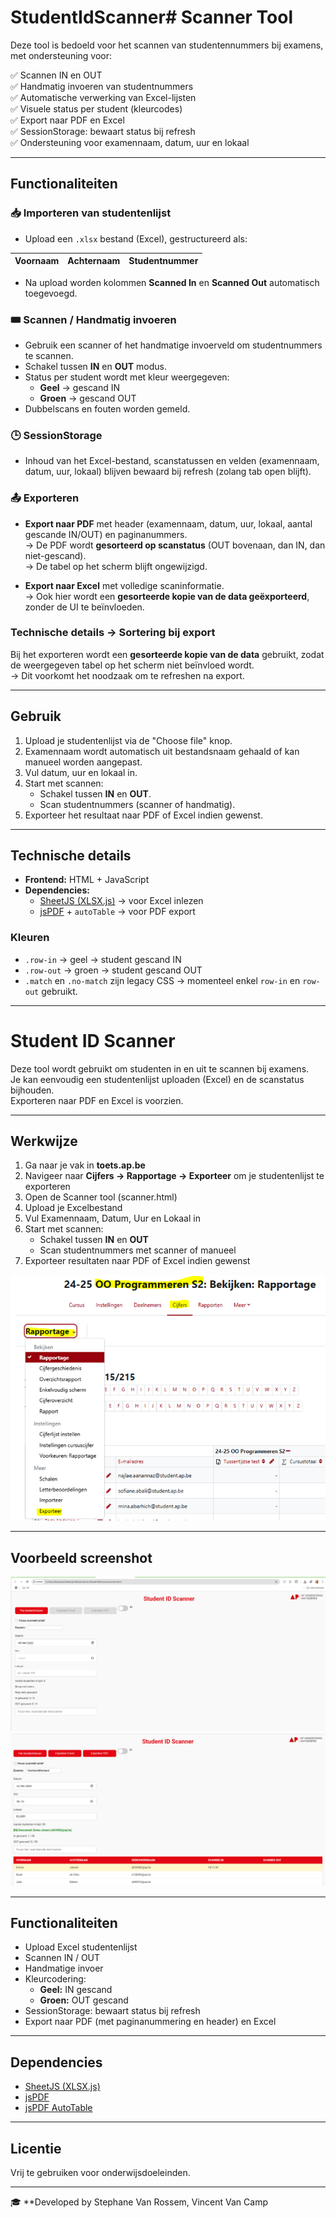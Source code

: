 # StudentIdScanner# Scanner Tool

Deze tool is bedoeld voor het scannen van studentennummers bij examens, met ondersteuning voor:

✅ Scannen IN en OUT  
✅ Handmatig invoeren van studentnummers  
✅ Automatische verwerking van Excel-lijsten  
✅ Visuele status per student (kleurcodes)  
✅ Export naar PDF en Excel  
✅ SessionStorage: bewaart status bij refresh  
✅ Ondersteuning voor examennaam, datum, uur en lokaal

---

## Functionaliteiten

### 📥 Importeren van studentenlijst

- Upload een `.xlsx` bestand (Excel), gestructureerd als:

| Voornaam | Achternaam | Studentnummer |
|----------|------------|---------------|

- Na upload worden kolommen **Scanned In** en **Scanned Out** automatisch toegevoegd.

### 🎟️ Scannen / Handmatig invoeren

- Gebruik een scanner of het handmatige invoerveld om studentnummers te scannen.
- Schakel tussen **IN** en **OUT** modus.
- Status per student wordt met kleur weergegeven:
  - **Geel** → gescand IN
  - **Groen** → gescand OUT
- Dubbelscans en fouten worden gemeld.

### 🕒 SessionStorage

- Inhoud van het Excel-bestand, scanstatussen en velden (examennaam, datum, uur, lokaal) blijven bewaard bij refresh (zolang tab open blijft).

### 📤 Exporteren

- **Export naar PDF** met header (examennaam, datum, uur, lokaal, aantal gescande IN/OUT) en paginanummers.  
→ De PDF wordt **gesorteerd op scanstatus** (OUT bovenaan, dan IN, dan niet-gescand).  
→ De tabel op het scherm blijft ongewijzigd.

- **Export naar Excel** met volledige scaninformatie.  
→ Ook hier wordt een **gesorteerde kopie van de data geëxporteerd**, zonder de UI te beïnvloeden.

### Technische details → Sortering bij export

Bij het exporteren wordt een **gesorteerde kopie van de data** gebruikt, zodat de weergegeven tabel op het scherm niet beïnvloed wordt.  
→ Dit voorkomt het noodzaak om te refreshen na export.

---

## Gebruik

1. Upload je studentenlijst via de "Choose file" knop.
2. Examennaam wordt automatisch uit bestandsnaam gehaald of kan manueel worden aangepast.
3. Vul datum, uur en lokaal in.
4. Start met scannen:
   - Schakel tussen **IN** en **OUT**.
   - Scan studentnummers (scanner of handmatig).
5. Exporteer het resultaat naar PDF of Excel indien gewenst.

---

## Technische details

- **Frontend:** HTML + JavaScript
- **Dependencies:**
  - [SheetJS (XLSX.js)](https://github.com/SheetJS/sheetjs) → voor Excel inlezen
  - [jsPDF](https://github.com/parallax/jsPDF) + `autoTable` → voor PDF export

### Kleuren

- `.row-in` → geel → student gescand IN
- `.row-out` → groen → student gescand OUT
- `.match` en `.no-match` zijn legacy CSS → momenteel enkel `row-in` en `row-out` gebruikt.

---

# Student ID Scanner

Deze tool wordt gebruikt om studenten in en uit te scannen bij examens.  
Je kan eenvoudig een studentenlijst uploaden (Excel) en de scanstatus bijhouden.  
Exporteren naar PDF en Excel is voorzien.

---

## Werkwijze

1. Ga naar je vak in **toets.ap.be**
2. Navigeer naar **Cijfers → Rapportage → Exporteer** om je studentenlijst te exporteren
3. Open de Scanner tool (scanner.html)
4. Upload je Excelbestand
5. Vul Examennaam, Datum, Uur en Lokaal in
6. Start met scannen:
    - Schakel tussen **IN** en **OUT**
    - Scan studentnummers met scanner of manueel
7. Exporteer resultaten naar PDF of Excel indien gewenst

![alt text](images/image-2.png)

---

## Voorbeeld screenshot

![alt text](images/image.png)  
![alt text](images/image-1.png)

---

## Functionaliteiten

- Upload Excel studentenlijst
- Scannen IN / OUT
- Handmatige invoer
- Kleurcodering:
    - **Geel:** IN gescand
    - **Groen:** OUT gescand
- SessionStorage: bewaart status bij refresh
- Export naar PDF (met paginanummering en header) en Excel

---

## Dependencies

- [SheetJS (XLSX.js)](https://github.com/SheetJS/sheetjs)
- [jsPDF](https://github.com/parallax/jsPDF)
- [jsPDF AutoTable](https://github.com/simonbengtsson/jsPDF-AutoTable)

---

## Licentie

Vrij te gebruiken voor onderwijsdoeleinden.

---

🎓 **Developed by Stephane Van Rossem, Vincent Van Camp

